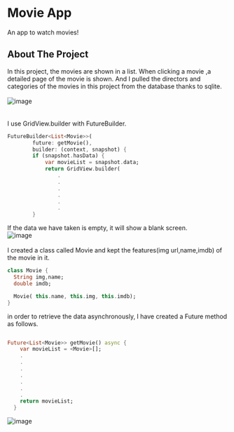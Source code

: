 # Movie App 

An app to watch movies!

## About The Project

In this project, the movies are shown in a list. When clicking a movie ,a detailed page of the movie is shown. And I pulled the directors and categories of the movies in this project from the database thanks to sqlite.
<br> <br>
![image](https://user-images.githubusercontent.com/79968953/159549558-e09aca9a-73e3-456c-afbd-87a28512f16b.png) <br>
 <br> <br>
I use GridView.builder with FutureBuilder. <br>
```dart
FutureBuilder<List<Movie>>(
        future: getMovie(),
        builder: (context, snapshot) {
        if (snapshot.hasData) {
            var movieList = snapshot.data;
            return GridView.builder(
                .
                .
                .
                .
                .
                .
        }
```

If the data we have taken is empty, it will show a blank screen.<br>
![image](https://user-images.githubusercontent.com/79968953/159549389-e65a333f-c4ea-4a27-973f-e7907b8a55e6.png)
 <br> <br>
I created a class called Movie and kept the features(img url,name,imdb) of the movie in it. <br>

```dart
class Movie {
  String img,name;
  double imdb;

  Movie( this.name, this.img, this.imdb);
}
```


in order to retrieve the data asynchronously, I have created a Future method as follows.
```dart

Future<List<Movie>> getMovie() async {
    var movieList = <Movie>[];
    .
    .
    .
    .
    .
    .
    .
    return movieList;
  }
```


![image](https://user-images.githubusercontent.com/79968953/159549621-701381eb-bd19-4f60-89b8-cc97f2e68e40.png)
